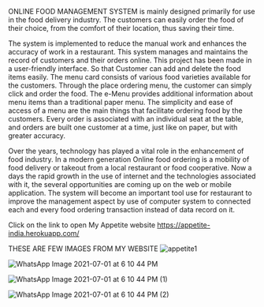 ONLINE FOOD MANAGEMENT SYSTEM is mainly designed primarily for use in the food
delivery industry. The customers can easily order the food of their choice, from the comfort of
their location, thus saving their time.

The system is implemented to reduce the manual work and enhances the accuracy of work in a
restaurant. This system manages and maintains the record of customers and their orders online.
This project has been made in a user-friendly interface. So that Customer can add and delete the
food items easily. The menu card consists of various food varieties available for the customers.
Through the place ordering menu, the customer can simply click and order the food. The e-Menu
provides additional information about menu items than a traditional paper menu. The simplicity
and ease of access of a menu are the main things that facilitate ordering food by the customers.
Every order is associated with an individual seat at the table, and orders are built one customer at
a time, just like on paper, but with greater accuracy.

Over the years, technology has played a vital role in the enhancement of food industry. In a
modern generation Online food ordering is a mobility of food delivery or takeout from a local
restaurant or food cooperative. Now a days the rapid growth in the use of internet and the
technologies associated with it, the several opportunities are coming up on the web or mobile
application. The system will become an important tool use for restaurant to improve the
management aspect by use of computer system to connected each and every food ordering
transaction instead of data record on it.

Click on the link to open My Appetite website
https://appetite-india.herokuapp.com/

THESE ARE FEW IMAGES FROM MY WEBSITE 
![appetite1](https://user-images.githubusercontent.com/74810838/124124699-65097400-da96-11eb-83f5-20fe19b13cbd.png)

![WhatsApp Image 2021-07-01 at 6 10 44 PM](https://user-images.githubusercontent.com/74810838/124125935-c716a900-da97-11eb-9521-f2f8eff07c2a.jpeg)

![WhatsApp Image 2021-07-01 at 6 10 44 PM (1)](https://user-images.githubusercontent.com/74810838/124126083-ec0b1c00-da97-11eb-9988-294faf9a05b9.jpeg)

![WhatsApp Image 2021-07-01 at 6 10 44 PM (2)](https://user-images.githubusercontent.com/74810838/124126185-0cd37180-da98-11eb-80a2-4b5bac02e5f6.jpeg)




